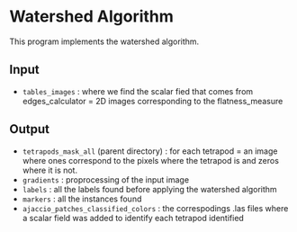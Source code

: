 # Watershed Algorithm

This program implements the watershed algorithm. 

## Input 

- `tables_images` : where we find the scalar fied that comes from edges_calculator = 2D images corresponding to the flatness_measure

## Output 

- `tetrapods_mask_all` (parent directory) : for each tetrapod = an image where ones correspond to the pixels where the tetrapod is and zeros where it is not. 
- `gradients` : proprocessing of the input image 
- `labels` : all the labels found before applying the watershed algorithm
- `markers` : all the instances found
- `ajaccio_patches_classified_colors` : the correspodings .las files where a scalar field was added to identify each tetrapod identified
